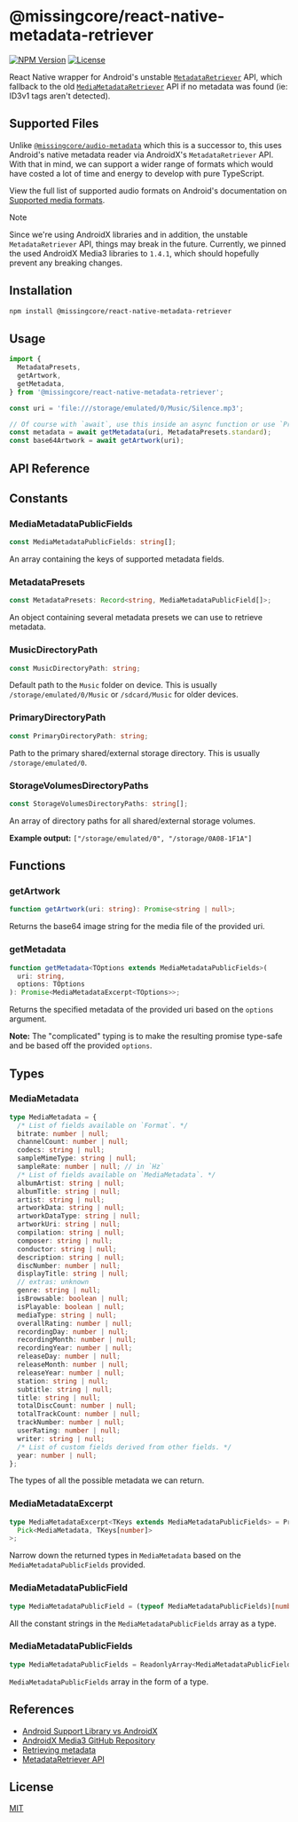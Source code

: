 # @missingcore/react-native-metadata-retriever

[<img src="https://img.shields.io/npm/v/@missingcore/react-native-metadata-retriever?style=for-the-badge&labelColor=000000" alt="NPM Version"/>](https://www.npmjs.com/package/@missingcore/react-native-metadata-retriever)
[<img src="https://img.shields.io/npm/l/@missingcore/react-native-metadata-retriever?style=for-the-badge&labelColor=000000" alt="License"/>](./LICENSE)

React Native wrapper for Android's unstable [`MetadataRetriever`](https://developer.android.com/reference/androidx/media3/exoplayer/MetadataRetriever) API, which fallback to the old [`MediaMetadataRetriever`](https://developer.android.com/reference/android/media/MediaMetadataRetriever) API if no metadata was found (ie: ID3v1 tags aren't detected).

## Supported Files

Unlike [`@missingcore/audio-metadata`](https://github.com/MissingCore/audio-metadata) which this is a successor to, this uses Android's native metadata reader via AndroidX's `MetadataRetriever` API. With that in mind, we can support a wider range of formats which would have costed a lot of time and energy to develop with pure TypeScript.

View the full list of supported audio formats on Android's documentation on [Supported media formats](https://developer.android.com/media/platform/supported-formats#audio-formats).

> [!NOTE]  
> Since we're using AndroidX libraries and in addition, the unstable `MetadataRetriever` API, things may break in the future. Currently, we pinned the used AndroidX Media3 libraries to `1.4.1`, which should hopefully prevent any breaking changes.

## Installation

```sh
npm install @missingcore/react-native-metadata-retriever
```

## Usage

```js
import {
  MetadataPresets,
  getArtwork,
  getMetadata,
} from '@missingcore/react-native-metadata-retriever';

const uri = 'file:///storage/emulated/0/Music/Silence.mp3';

// Of course with `await`, use this inside an async function or use `Promise.then()`.
const metadata = await getMetadata(uri, MetadataPresets.standard);
const base64Artwork = await getArtwork(uri);
```

## API Reference

## Constants

### MediaMetadataPublicFields

```ts
const MediaMetadataPublicFields: string[];
```

An array containing the keys of supported metadata fields.

### MetadataPresets

```ts
const MetadataPresets: Record<string, MediaMetadataPublicField[]>;
```

An object containing several metadata presets we can use to retrieve metadata.

### MusicDirectoryPath

```ts
const MusicDirectoryPath: string;
```

Default path to the `Music` folder on device. This is usually `/storage/emulated/0/Music` or `/sdcard/Music` for older devices.

### PrimaryDirectoryPath

```ts
const PrimaryDirectoryPath: string;
```

Path to the primary shared/external storage directory. This is usually `/storage/emulated/0`.

### StorageVolumesDirectoryPaths

```ts
const StorageVolumesDirectoryPaths: string[];
```

An array of directory paths for all shared/external storage volumes.

**Example output:** `["/storage/emulated/0", "/storage/0A08-1F1A"]`

## Functions

### getArtwork

```ts
function getArtwork(uri: string): Promise<string | null>;
```

Returns the base64 image string for the media file of the provided uri.

### getMetadata

```ts
function getMetadata<TOptions extends MediaMetadataPublicFields>(
  uri: string,
  options: TOptions
): Promise<MediaMetadataExcerpt<TOptions>>;
```

Returns the specified metadata of the provided uri based on the `options` argument.

**Note:** The "complicated" typing is to make the resulting promise type-safe and be based off the provided `options`.

## Types

### MediaMetadata

```ts
type MediaMetadata = {
  /* List of fields available on `Format`. */
  bitrate: number | null;
  channelCount: number | null;
  codecs: string | null;
  sampleMimeType: string | null;
  sampleRate: number | null; // in `Hz`
  /* List of fields available on `MediaMetadata`. */
  albumArtist: string | null;
  albumTitle: string | null;
  artist: string | null;
  artworkData: string | null;
  artworkDataType: string | null;
  artworkUri: string | null;
  compilation: string | null;
  composer: string | null;
  conductor: string | null;
  description: string | null;
  discNumber: number | null;
  displayTitle: string | null;
  // extras: unknown
  genre: string | null;
  isBrowsable: boolean | null;
  isPlayable: boolean | null;
  mediaType: string | null;
  overallRating: number | null;
  recordingDay: number | null;
  recordingMonth: number | null;
  recordingYear: number | null;
  releaseDay: number | null;
  releaseMonth: number | null;
  releaseYear: number | null;
  station: string | null;
  subtitle: string | null;
  title: string | null;
  totalDiscCount: number | null;
  totalTrackCount: number | null;
  trackNumber: number | null;
  userRating: number | null;
  writer: string | null;
  /* List of custom fields derived from other fields. */
  year: number | null;
};
```

The types of all the possible metadata we can return.

### MediaMetadataExcerpt

```ts
type MediaMetadataExcerpt<TKeys extends MediaMetadataPublicFields> = Prettify<
  Pick<MediaMetadata, TKeys[number]>
>;
```

Narrow down the returned types in `MediaMetadata` based on the `MediaMetadataPublicFields` provided.

### MediaMetadataPublicField

```ts
type MediaMetadataPublicField = (typeof MediaMetadataPublicFields)[number];
```

All the constant strings in the `MediaMetadataPublicFields` array as a type.

### MediaMetadataPublicFields

```ts
type MediaMetadataPublicFields = ReadonlyArray<MediaMetadataPublicField>;
```

`MediaMetadataPublicFields` array in the form of a type.

## References

- [Android Support Library vs AndroidX](https://developer.android.com/jetpack/androidx)
- [AndroidX Media3 GitHub Repository](https://github.com/androidx/media)
- [Retrieving metadata](https://developer.android.com/media/media3/exoplayer/retrieving-metadata)
- [MetadataRetriever API](https://developer.android.com/reference/androidx/media3/exoplayer/MetadataRetriever)

## License

[MIT](./LICENSE)
